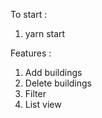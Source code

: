 To start : 

1. yarn start

Features : 

1. Add buildings
2. Delete buildings
3. Filter
4. List view